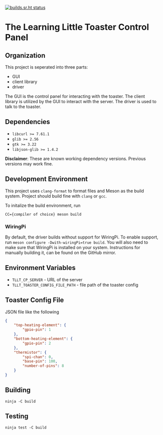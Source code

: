 [![builds.sr.ht status](https://builds.sr.ht/~tristan957/tllt-cp/.build.yml.svg)](https://builds.sr.ht/~tristan957/tllt-cp/.build.yml?)

# The Learning Little Toaster Control Panel

## Organization

This project is seperated into three parts:

* GUI
* client library
* driver

The GUI is the control panel for interacting with the toaster. The client
library is utilized by the GUI to interact with the server. The driver is used
to talk to the toaster.

## Dependencies

* `libcurl >= 7.61.1`
* `glib >= 2.56`
* `gtk >= 3.22`
* `libjson-glib >= 1.4.2`

**Disclaimer**: These are known working dependency versions. Previous versions
may work fine.

## Development Environment

This project uses `clang-format` to format files and Meson as the build system.
Project should build fine with `clang` or `gcc`.

To initalize the build environment, run

```text
CC={compiler of choice} meson build
```

### WiringPi

By default, the driver builds without support for WiringPi. To enable support,
run `meson configure -Dwith-wiringPi=true build`. You will also need to make sure
that WiringPi is installed on your system. Instructions for manually building
it, can be found on the GitHub mirror.

## Environment Variables

* `TLLT_CP_SERVER` - URL of the server
* `TLLT_TOASTER_CONFIG_FILE_PATH` - file path of the toaster config

## Toaster Config File

JSON file like the following

```json
{
    "top-heating-element": {
        "gpio-pin": 1
    },
    "bottom-heating-element": {
        "gpio-pin": 2
    },
    "thermistor": {
        "spi-chan": 0,
        "base-pin": 100,
        "number-of-pins": 8
    }
}
```

## Building

```text
ninja -C build
```

## Testing

```text
ninja test -C build
```
